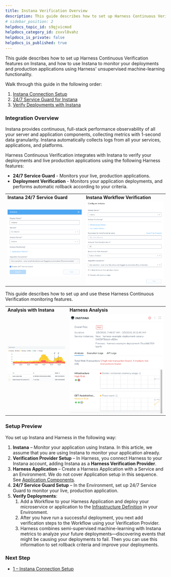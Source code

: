 ```yaml
---
title: Instana Verification Overview
description: This guide describes how to set up Harness Continuous Verification features on Instana, and how to use Instana to monitor your deployments and production applications using Harness' unsupervised mach…
# sidebar_position: 2
helpdocs_topic_id: s9qjvicmod
helpdocs_category_id: zxxvl8vahz
helpdocs_is_private: false
helpdocs_is_published: true
---
```


This guide describes how to set up Harness Continuous Verification features on Instana, and how to use Instana to monitor your deployments and production applications using Harness' unsupervised machine-learning functionality.

Walk through this guide in the following order:

1. [Instana Connection Setup](../../instana-verification/instana-connection-setup.md)
2. [24/7 Service Guard for Instana](../../instana-verification/instana-service-guard.md)
3. [Verify Deployments with Instana](../../instana-verification/instana-verify-deployments.md)

### Integration Overview

Instana provides continuous, full-stack performance observability of all your server and application components, collecting metrics with 1-second data granularity. Instana automatically collects logs from all your services, applications, and platforms.

Harness Continuous Verification integrates with Instana to verify your deployments and live production applications using the following Harness features:

* **24/7 Service Guard** - Monitors your live, production applications.
* **Deployment Verification** - Monitors your application deployments, and performs automatic rollback according to your criteria.  
  


|  |  |
| --- | --- |
| **Instana 24/7 Service Guard** |  **Instana Workflow Verification** |
| ![](./static/instana-left.png) | ![](./static/instana-right.png) |

This guide describes how to set up and use these Harness Continuous Verification monitoring features.



|  |  |
| --- | --- |
| **Analysis with Instana** | **Harness Analysis** |
| ![](./static/instana2-left.png) | ![](./static/instana2-right.png) |

### Setup Preview

You set up Instana and Harness in the following way:

1. **Instana** – Monitor your application using Instana. In this article, we assume that you are using Instana to monitor your application already.
2. **​Verification Provider Setup** – In Harness, you connect Harness to your Instana account, adding Instana as a **Harness Verification Provider**.
3. **Harness Application** – Create a Harness Application with a Service and an Environment. We do not cover Application setup in this sequence. See [Application Components](https://docs.harness.io/article/bucothemly-application-configuration).
4. **​24/7 Service Guard Setup** – In the Environment, set up 24/7 Service Guard to monitor your live, production application.
5. ​**Verify Deployments**:
	1. Add a Workflow to your Harness Application and deploy your microservice or application to the [Infrastructure Definition](https://docs.harness.io/article/n39w05njjv-environment-configuration#add_an_infrastructure_definition) in your Environment.
	2. After you have run a successful deployment, you next add verification steps to the Workflow using your Verification Provider.
	3. Harness combines semi-supervised machine-learning with Instana metrics to analyze your future deployments—discovering events that might be causing your deployments to fail. Then you can use this information to set rollback criteria and improve your deployments.

### Next Step

* [1 – Instana Connection Setup](../../instana-verification/instana-connection-setup.md)

